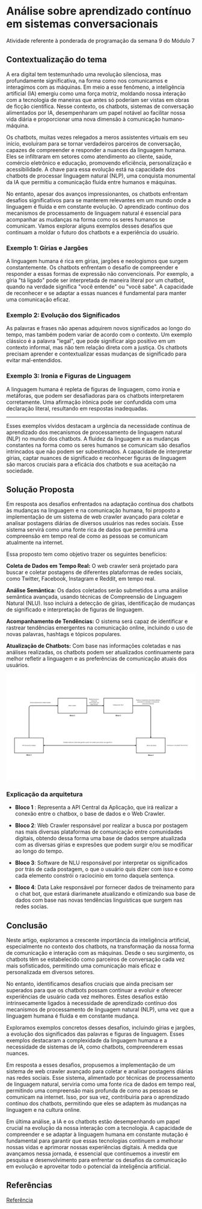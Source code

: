# Análise sobre aprendizado contínuo em sistemas conversacionais
Atividade referente à ponderada de programação da semana 9 do Módulo 7

## Contextualização do tema
A era digital tem testemunhado uma revolução silenciosa, mas profundamente significativa, na forma como nos comunicamos e interagimos com as máquinas. Em meio a esse fenômeno, a inteligência artificial (IA) emergiu como uma força motriz, moldando nossa interação com a tecnologia de maneiras que antes só poderiam ser vistas em obras de ficção científica. Nesse contexto, os chatbots, sistemas de conversação alimentados por IA, desempenharam um papel notável ao facilitar nossa vida diária e proporcionar uma nova dimensão à comunicação humano-máquina.


Os chatbots, muitas vezes relegados a meros assistentes virtuais em seu início, evoluíram para se tornar verdadeiros parceiros de conversação, capazes de compreender e responder a nuances da linguagem humana. Eles se infiltraram em setores como atendimento ao cliente, saúde, comércio eletrônico e educação, promovendo eficiência, personalização e acessibilidade. A chave para essa evolução está na capacidade dos chatbots de processar linguagem natural (NLP), uma conquista monumental da IA que permitiu a comunicação fluida entre humanos e máquinas.


No entanto, apesar dos avanços impressionantes, os chatbots enfrentam desafios significativos para se manterem relevantes em um mundo onde a linguagem é fluida e em constante evolução. O aprendizado contínuo dos mecanismos de processamento de linguagem natural é essencial para acompanhar as mudanças na forma como os seres humanos se comunicam. Vamos explorar alguns exemplos desses desafios que continuam a moldar o futuro dos chatbots e a experiência do usuário.

### Exemplo 1: Gírias e Jargões


A linguagem humana é rica em gírias, jargões e neologismos que surgem constantemente. Os chatbots enfrentam o desafio de compreender e responder a essas formas de expressão não convencionais. Por exemplo, a gíria "tá ligado" pode ser interpretada de maneira literal por um chatbot, quando na verdade significa "você entende" ou "você sabe". A capacidade de reconhecer e se adaptar a essas nuances é fundamental para manter uma comunicação eficaz.

### Exemplo 2: Evolução dos Significados


As palavras e frases não apenas adquirem novos significados ao longo do tempo, mas também podem variar de acordo com o contexto. Um exemplo clássico é a palavra "legal", que pode significar algo positivo em um contexto informal, mas não tem relação direta com a justiça. Os chatbots precisam aprender e contextualizar essas mudanças de significado para evitar mal-entendidos.

### Exemplo 3: Ironia e Figuras de Linguagem

A linguagem humana é repleta de figuras de linguagem, como ironia e metáforas, que podem ser desafiadoras para os chatbots interpretarem corretamente. Uma afirmação irônica pode ser confundida com uma declaração literal, resultando em respostas inadequadas.

---

Esses exemplos vívidos destacam a urgência da necessidade contínua de aprendizado dos mecanismos de processamento de linguagem natural (NLP) no mundo dos chatbots. A fluidez da linguagem e as mudanças constantes na forma como os seres humanos se comunicam são desafios intrincados que não podem ser subestimados. A capacidade de interpretar gírias, captar nuances de significado e reconhecer figuras de linguagem são marcos cruciais para a eficácia dos chatbots e sua aceitação na sociedade.

## Solução Proposta

Em resposta aos desafios enfrentados na adaptação contínua dos chatbots às mudanças na linguagem e na comunicação humana, foi proposto a implementação de um sistema de web crawler avançado para coletar e analisar postagens diárias de diversos usuários nas redes sociais. Esse sistema servirá como uma fonte rica de dados que permitirá uma compreensão em tempo real de como as pessoas se comunicam atualmente na internet.

Essa proposto tem como objetivo trazer os seguintes benefícios:

**Coleta de Dados em Tempo Real:** O web crawler será projetado para buscar e coletar postagens de diferentes plataformas de redes sociais, como Twitter, Facebook, Instagram e Reddit, em tempo real.

**Análise Semântica:** Os dados coletados serão submetidos a uma análise semântica avançada, usando técnicas de Compreensão de Linguagem Natural (NLU). Isso incluirá a detecção de gírias, identificação de mudanças de significado e interpretação de figuras de linguagem.

**Acompanhamento de Tendências:** O sistema será capaz de identificar e rastrear tendências emergentes na comunicação online, incluindo o uso de novas palavras, hashtags e tópicos populares.

**Atualização de Chatbots:** Com base nas informações coletadas e nas análises realizadas, os chatbots podem ser atualizados continuamente para melhor refletir a linguagem e as preferências de comunicação atuais dos usuários.

<img src="https://github.com/jordan-acs/aprendizado-continuo-jordan/blob/main/fluxogramaS9.png">

### Explicação da arquitetura

* **Bloco 1** : Representa a API Central da Aplicação, que irá realizar a conexão entre o chatbox, o base de dados e o Web Crawler.

* **Bloco 2**: Web Crawler responsável por realizar a busca por postagem nas mais diversas plataformas de comunicação entre comunidades digitais, obtendo dessa forma uma base de dados sempre atualizada com as diversas gírias e expresões que podem surgir e/ou se modificar ao longo do tempo.

* **Bloco 3**: Software de NLU responsável por interpretar os significados por trás de cada postagem, o que o usuário quis dizer com isso e como cada elemento constrói o raciocinío em torno daquela sentença.

* **Bloco 4**: Data Lake responsável por fornecer dados de treinamento para o chat bot, que estará diarimanete atualizando e otimizando sua base de dados com base nas novas tendências linguísticas que surgem nas redes socias.

## Conclusão

Neste artigo, exploramos a crescente importância da inteligência artificial, especialmente no contexto dos chatbots, na transformação da nossa forma de comunicação e interação com as máquinas. Desde o seu surgimento, os chatbots têm se estabelecido como parceiros de conversação cada vez mais sofisticados, permitindo uma comunicação mais eficaz e personalizada em diversos setores.

No entanto, identificamos desafios cruciais que ainda precisam ser superados para que os chatbots possam continuar a evoluir e oferecer experiências de usuário cada vez melhores. Estes desafios estão intrinsecamente ligados à necessidade de aprendizado contínuo dos mecanismos de processamento de linguagem natural (NLP), uma vez que a linguagem humana é fluida e em constante mudança.

Exploramos exemplos concretos desses desafios, incluindo gírias e jargões, a evolução dos significados das palavras e figuras de linguagem. Esses exemplos destacaram a complexidade da linguagem humana e a necessidade de sistemas de IA, como chatbots, compreenderem essas nuances.

Em resposta a esses desafios, propusemos a implementação de um sistema de web crawler avançado para coletar e analisar postagens diárias nas redes sociais. Esse sistema, alimentado por técnicas de processamento de linguagem natural, serviria como uma fonte rica de dados em tempo real, permitindo uma compreensão mais profunda de como as pessoas se comunicam na internet. Isso, por sua vez, contribuiria para o aprendizado contínuo dos chatbots, permitindo que eles se adaptem às mudanças na linguagem e na cultura online.

Em última análise, a IA e os chatbots estão desempenhando um papel crucial na evolução da nossa interação com a tecnologia. A capacidade de compreender e se adaptar à linguagem humana em constante mutação é fundamental para garantir que essas tecnologias continuem a melhorar nossas vidas e aprimorar nossas experiências digitais. À medida que avançamos nessa jornada, é essencial que continuemos a investir em pesquisa e desenvolvimento para enfrentar os desafios da comunicação em evolução e aproveitar todo o potencial da inteligência artificial.

## Referências

[Referência ](https://dl.acm.org/doi/abs/10.1145/3411564.3411647)

